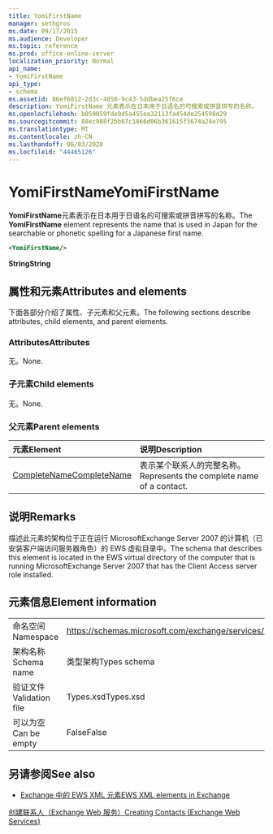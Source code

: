 ```yaml
---
title: YomiFirstName
manager: sethgros
ms.date: 09/17/2015
ms.audience: Developer
ms.topic: reference
ms.prod: office-online-server
localization_priority: Normal
api_name:
- YomiFirstName
api_type:
- schema
ms.assetid: 86ef6012-2d3c-4058-9c43-5ddbea25f6ce
description: YomiFirstName 元素表示在日本用于日语名的可搜索或拼音拼写的名称。
ms.openlocfilehash: b059059fde9d5a455ea32113fa454de254598d29
ms.sourcegitcommit: 88ec988f2bb67c1866d06b361615f3674a24e795
ms.translationtype: MT
ms.contentlocale: zh-CN
ms.lasthandoff: 06/03/2020
ms.locfileid: "44465126"
---
```

# <a name="yomifirstname"></a><span data-ttu-id="2027d-103">YomiFirstName</span><span class="sxs-lookup"><span data-stu-id="2027d-103">YomiFirstName</span></span>

<span data-ttu-id="2027d-104">**YomiFirstName**元素表示在日本用于日语名的可搜索或拼音拼写的名称。</span><span class="sxs-lookup"><span data-stu-id="2027d-104">The **YomiFirstName** element represents the name that is used in Japan for the searchable or phonetic spelling for a Japanese first name.</span></span> 
  
```xml
<YomiFirstName/>
```

 <span data-ttu-id="2027d-105">**String**</span><span class="sxs-lookup"><span data-stu-id="2027d-105">**String**</span></span>
## <a name="attributes-and-elements"></a><span data-ttu-id="2027d-106">属性和元素</span><span class="sxs-lookup"><span data-stu-id="2027d-106">Attributes and elements</span></span>

<span data-ttu-id="2027d-107">下面各部分介绍了属性、子元素和父元素。</span><span class="sxs-lookup"><span data-stu-id="2027d-107">The following sections describe attributes, child elements, and parent elements.</span></span>
  
### <a name="attributes"></a><span data-ttu-id="2027d-108">Attributes</span><span class="sxs-lookup"><span data-stu-id="2027d-108">Attributes</span></span>

<span data-ttu-id="2027d-109">无。</span><span class="sxs-lookup"><span data-stu-id="2027d-109">None.</span></span>
  
### <a name="child-elements"></a><span data-ttu-id="2027d-110">子元素</span><span class="sxs-lookup"><span data-stu-id="2027d-110">Child elements</span></span>

<span data-ttu-id="2027d-111">无。</span><span class="sxs-lookup"><span data-stu-id="2027d-111">None.</span></span>
  
### <a name="parent-elements"></a><span data-ttu-id="2027d-112">父元素</span><span class="sxs-lookup"><span data-stu-id="2027d-112">Parent elements</span></span>

|<span data-ttu-id="2027d-113">**元素**</span><span class="sxs-lookup"><span data-stu-id="2027d-113">**Element**</span></span>|<span data-ttu-id="2027d-114">**说明**</span><span class="sxs-lookup"><span data-stu-id="2027d-114">**Description**</span></span>|
|:-----|:-----|
|[<span data-ttu-id="2027d-115">CompleteName</span><span class="sxs-lookup"><span data-stu-id="2027d-115">CompleteName</span></span>](completename.md) <br/> |<span data-ttu-id="2027d-116">表示某个联系人的完整名称。</span><span class="sxs-lookup"><span data-stu-id="2027d-116">Represents the complete name of a contact.</span></span>  <br/> |
   
## <a name="remarks"></a><span data-ttu-id="2027d-117">说明</span><span class="sxs-lookup"><span data-stu-id="2027d-117">Remarks</span></span>

<span data-ttu-id="2027d-118">描述此元素的架构位于正在运行 MicrosoftExchange Server 2007 的计算机（已安装客户端访问服务器角色）的 EWS 虚拟目录中。</span><span class="sxs-lookup"><span data-stu-id="2027d-118">The schema that describes this element is located in the EWS virtual directory of the computer that is running MicrosoftExchange Server 2007 that has the Client Access server role installed.</span></span>
  
## <a name="element-information"></a><span data-ttu-id="2027d-119">元素信息</span><span class="sxs-lookup"><span data-stu-id="2027d-119">Element information</span></span>

|||
|:-----|:-----|
|<span data-ttu-id="2027d-120">命名空间</span><span class="sxs-lookup"><span data-stu-id="2027d-120">Namespace</span></span>  <br/> |https://schemas.microsoft.com/exchange/services/2006/types  <br/> |
|<span data-ttu-id="2027d-121">架构名称</span><span class="sxs-lookup"><span data-stu-id="2027d-121">Schema name</span></span>  <br/> |<span data-ttu-id="2027d-122">类型架构</span><span class="sxs-lookup"><span data-stu-id="2027d-122">Types schema</span></span>  <br/> |
|<span data-ttu-id="2027d-123">验证文件</span><span class="sxs-lookup"><span data-stu-id="2027d-123">Validation file</span></span>  <br/> |<span data-ttu-id="2027d-124">Types.xsd</span><span class="sxs-lookup"><span data-stu-id="2027d-124">Types.xsd</span></span>  <br/> |
|<span data-ttu-id="2027d-125">可以为空</span><span class="sxs-lookup"><span data-stu-id="2027d-125">Can be empty</span></span>  <br/> |<span data-ttu-id="2027d-126">False</span><span class="sxs-lookup"><span data-stu-id="2027d-126">False</span></span>  <br/> |
   
## <a name="see-also"></a><span data-ttu-id="2027d-127">另请参阅</span><span class="sxs-lookup"><span data-stu-id="2027d-127">See also</span></span>



- [<span data-ttu-id="2027d-128">Exchange 中的 EWS XML 元素</span><span class="sxs-lookup"><span data-stu-id="2027d-128">EWS XML elements in Exchange</span></span>](ews-xml-elements-in-exchange.md)


[<span data-ttu-id="2027d-129">创建联系人（Exchange Web 服务）</span><span class="sxs-lookup"><span data-stu-id="2027d-129">Creating Contacts (Exchange Web Services)</span></span>](https://msdn.microsoft.com/library/4845917e-70d1-481c-bbd7-011ec6571789%28Office.15%29.aspx)

